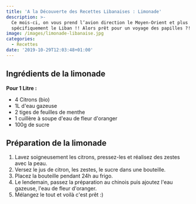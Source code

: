 ```yaml
---
title: 'A la Découverte des Recettes Libanaises : Limonade'
description: >-
  Ce mois-ci, on vous prend l’avion direction le Moyen-Orient et plus
  spécifiquement le Liban !! Alors prêt pour un voyage des papilles ?!
image: /images/limonade-libanaise.jpg
categories:
  - Recettes
date: '2019-10-29T12:03:48+01:00'
---
```

## Ingrédients de la limonade

**Pour 1 Litre :**

* 4 Citrons (bio)
* 1L d'eau gazeuse
* 2 tiges de feuilles de menthe
* 1 cuillère à soupe d'eau de fleur d'oranger
* 100g de sucre

## Préparation de la limonade

1. Lavez soigneusement les citrons, pressez-les et réalisez des zestes avec la peau.
2. Versez le jus de citron, les zestes, le sucre dans une bouteille.
3. Placez la bouteille pendant 24h au frigo.
4. Le lendemain, passez la préparation au chinois puis ajoutez l'eau gazeuse, l'eau de fleur d'oranger.
5. Mélangez le tout et voilà c'est prêt :)
